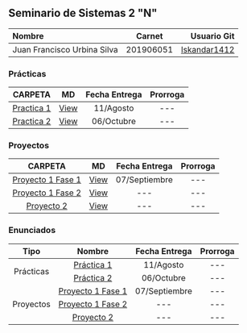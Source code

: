 ## Seminario de Sistemas 2 "N"

| Nombre | Carnet | Usuario Git |
| :------ | :-------: | -------: |
| Juan Francisco Urbina Silva  |   201906051   | [Iskandar1412](https://github.com/Iskandar1412) |


### Prácticas

|          CARPETA          |   MD   | Fecha Entrega | Prorroga |
| :------------------------: | :----: | :-----------: | :------: |
| [Practica 1](./Practica1/) | [View](./Practica1/) | 11/Agosto |   ---   |
| [Practica 2](./Practica2/) | [View](./Practica2/) | 06/Octubre |   ---   |

### Proyectos

|     CARPETA     |   MD   | Fecha Entrega | Prorroga |
| :-------------: | :----: | :-----------: | :------: |
| [Proyecto 1 Fase 1](./Proyecto1/Fase1/) | [View](./Proyecto1/Fase1/) | 07/Septiembre |   ---   |
| [Proyecto 1 Fase 2](./Proyecto1/) | [View](.) |      ---      |   ---   |
| [Proyecto 2](./Proyecto2) | [View](.) |      ---      |   ---   |

### Enunciados

<table>
    <thead>
        <tr>
            <th>Tipo</th>
            <th>Nombre</th>
            <th>Fecha Entrega</th>
            <th>Prorroga</th>
        </tr>
    </thead>
    <tbody>
        <tr>
            <td rowspan=2 align="center">Prácticas</td>
            <td rowspan=1 align="center"><a href="./Enunciados/[SS2]Practica1.pdf">Práctica 1</a></td>
            <td align="center">11/Agosto</td>
            <td align="center">---</td>
        </tr>
        <tr>
            <td rowspan=1 align="center"><a href="./Enunciados/[SS2]Practica2.pdf">Práctica 2</a></td>
            <td align="center">06/Octubre</td>
            <td align="center">---</td>
        </tr>
        <tr>
            <td rowspan=3 align="center">Proyectos</td>
            <td rowspan=1 align="center"><a href="./Enunciados/[SS2]P1F1.pdf">Proyecto 1 Fase 1</a></td>
            <td align="center">07/Septiembre</td>
            <td align="center">---</td>
        </tr>
        <tr>
            <td rowspan=1 align="center"><a href="./Enunciados/Proyectos/">Proyecto 1 Fase 2</a></td>
            <td align="center">---</td>
            <td align="center">---</td>
        </tr>
        <tr>
            <td rowspan=1 align="center"><a href="./Enunciados/Proyectos/">Proyecto 2</a></td>
            <td align="center">---</td>
            <td align="center">---</td>
        </tr>
    </tbody>
</table>